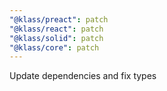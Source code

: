 ```yaml
---
"@klass/preact": patch
"@klass/react": patch
"@klass/solid": patch
"@klass/core": patch
---
```


Update dependencies and fix types
